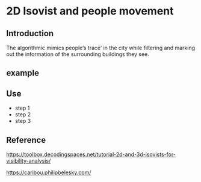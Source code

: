 
# 2D Isovist and people movement



## Introduction
The algorithmic mimics people‘s trace’ in the city while filtering and marking out the information of the surrounding buildings they see.






## example




## Use

- step 1
- step 2
- step 3


## Reference
https://toolbox.decodingspaces.net/tutorial-2d-and-3d-isovists-for-visibility-analysis/

https://caribou.philipbelesky.com/




